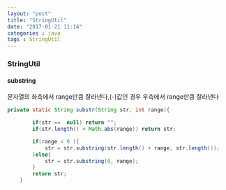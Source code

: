 ```yaml
---
layout: "post"
title: "StringUtil"
date: "2017-01-21 11:14"
categories : java
tags : StringUtil
---
```

### StringUtil

#### substring
문자열의 좌측에서 range만큼 잘라낸다,(-)값인 경우 우측에서 range만큼 잘라낸다

```java
private static String substr(String str, int range){

		if(str ==  null) return "";
		if(str.length() < Math.abs(range)) return str;

		if(range < 0 ){
			str = str.substring(str.length() + range, str.length());			
		}else{
			str = str.substring(0, range);
		}
		return str;
	}
```
